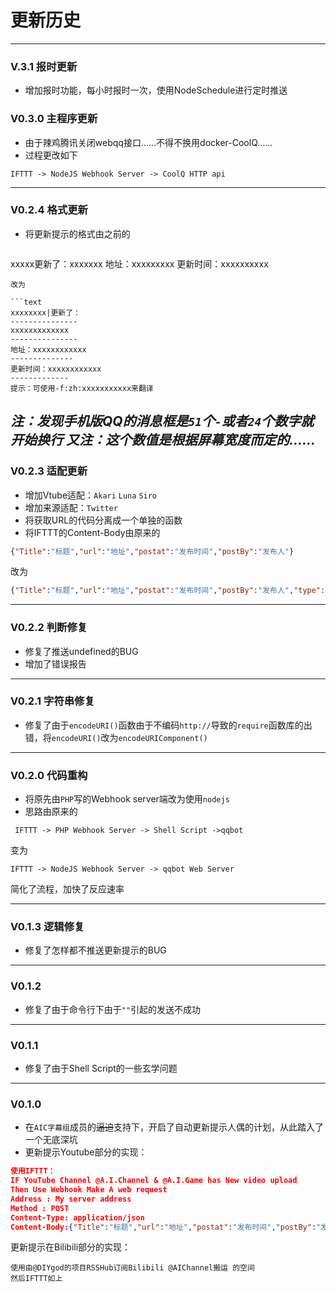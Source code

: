 # 更新历史
---

### V.3.1 报时更新
* 增加报时功能，每小时报时一次，使用NodeSchedule进行定时推送

### V0.3.0 主程序更新
* 由于辣鸡腾讯关闭webqq接口……不得不换用docker-CoolQ……
* 过程更改如下
 
 ```text
 IFTTT -> NodeJS Webhook Server -> CoolQ HTTP api
 ```

---

### V0.2.4 格式更新
* 将更新提示的格式由之前的

  ```text
 xxxxx更新了：xxxxxxx
 地址：xxxxxxxxx
 更新时间：xxxxxxxxxx
  ```
 改为

 ```text
 xxxxxxxx|更新了：
 ---------------
 xxxxxxxxxxxxx
 --------------- 
 地址：xxxxxxxxxxxx
 --------------
 更新时间：xxxxxxxxxxxx
 -------------
 提示：可使用-f:zh:xxxxxxxxxxx来翻译
 ```

  _注：发现手机版QQ的消息框是`51`个`-`或者`24`个数字就开始换行_
  _又注：这个数值是根据屏幕宽度而定的……_
---
### V0.2.3 适配更新
* 增加Vtube适配：`Akari` `Luna` `Siro`
* 增加来源适配：`Twitter`
* 将获取URL的代码分离成一个单独的函数
* 将IFTTT的Content-Body由原来的
 
 ```json
 {"Title":"标题","url":"地址","postat":"发布时间","postBy":"发布人"}
 ```

 改为

 ```json
 {"Title":"标题","url":"地址","postat":"发布时间","postBy":"发布人","type":"发布者(AKARI/LUNA/AIC/SIRO)","from":"来源(video/twitter)"}
 ```


---
### V0.2.2 判断修复
* 修复了推送undefined的BUG
* 增加了错误报告
---
### V0.2.1 字符串修复
* 修复了由于`encodeURI()`函数由于不编码`http://`导致的`require`函数库的出错，将`encodeURI()`改为`encodeURIComponent()`
---
### V0.2.0 代码重构
* 将原先由`PHP`写的Webhook server端改为使用`nodejs`
* 思路由原来的
 
 ```text
  IFTTT -> PHP Webhook Server -> Shell Script ->qqbot
 ```
 变为

 ```text
 IFTTT -> NodeJS Webhook Server -> qqbot Web Server
 ```
 简化了流程，加快了反应速率

---
### V0.1.3 逻辑修复
* 修复了怎样都不推送更新提示的BUG
---
### V0.1.2 
* 修复了由于命令行下由于`""`引起的发送不成功
---
### V0.1.1
* 修复了由于Shell Script的一些玄学问题
---
### V0.1.0
* 在`AIC字幕组`成员的~~逼迫~~支持下，开启了自动更新提示人偶的计划，从此踏入了一个无底深坑
* 更新提示Youtube部分的实现：
 
 ```json
 使用IFTTT：
 IF YouTube Channel @A.I.Channel & @A.I.Game has New video upload
 Then Use Webhook Make A web request 
 Address : My server address
 Method : POST
 Content-Type: application/json
 Content-Body:{"Title":"标题","url":"地址","postat":"发布时间","postBy":"发布人"}
 ```

 更新提示在Bilibili部分的实现：

 ```text
 使用由@DIYgod的项目RSSHub订阅Bilibili @AIChannel搬运 的空间
 然后IFTTT如上
 ```
